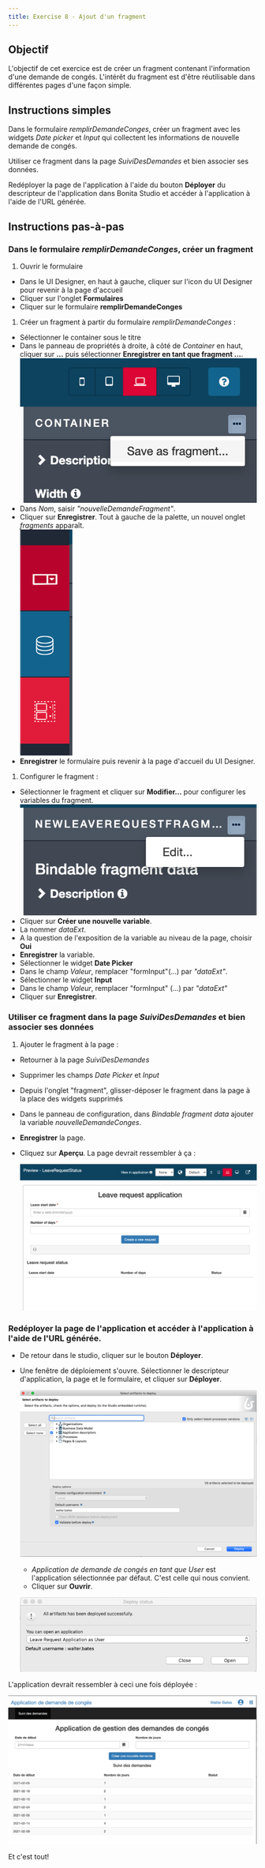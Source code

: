 ```yaml
---
title: Exercise 8 - Ajout d'un fragment
---
```


## Objectif

L'objectif de cet exercice est de créer un fragment contenant l'information d'une demande de congés. L'intérêt du fragment est d'être réutilisable dans différentes pages d'une façon simple.

## Instructions simples

Dans le formulaire *remplirDemandeConges*, créer un fragment avec les widgets *Date picker* et *Input* qui collectent les informations de nouvelle demande de congés. 

Utiliser ce fragment dans la page *SuiviDesDemandes* et bien associer ses données.

Redéployer la page de l'application à l'aide du bouton **Déployer** du descripteur de l'application dans Bonita Studio et accéder à l'application à l'aide de l'URL générée.

## Instructions pas-à-pas
   
### Dans le formulaire *remplirDemandeConges*, créer un fragment

1. Ouvrir le formulaire
- Dans le UI Designer, en haut à gauche, cliquer sur l'icon du UI Designer pour revenir à la page d'accueil
- Cliquer sur l'onglet **Formulaires**
- Cliquer sur le formulaire **remplirDemandeConges**

1. Créer un fragment à partir du formulaire *remplirDemandeConges* :
- Sélectionner le container sous le titre
- Dans le panneau de propriétés à droite, à côté de *Container* en haut, cliquer sur **...** puis sélectionner **Enregistrer en tant que fragment ...**.  
 ![fragment selection in UI Designer](images/ex08/ex08_03.png)
- Dans *Nom*, saisir *"nouvelleDemandeFragment"*.
- Cliquer sur **Enregistrer**. 
  Tout à gauche de la palette, un nouvel onglet *fragments* apparaît.  
  ![menu fragment in UI Designer](images/ex08/ex08_04.png)
- **Enregistrer** le formulaire puis revenir à la page d'accueil du UI Designer.  
   
1. Configurer le fragment :
- Sélectionner le fragment et cliquer sur **Modifier...** pour configurer les variables du fragment.  
  ![menu fragment in UI Designer](images/ex08/ex08_05.png)
- Cliquer sur **Créer une nouvelle variable**.
- La nommer *dataExt*.
- A la question de l'exposition de la variable au niveau de la page, choisir **Oui**
- **Enregistrer** la variable. 
- Sélectionner le widget **Date Picker**
- Dans le champ *Valeur*, remplacer "formInput"(...) par *"dataExt"*. 
- Sélectionner le widget **Input**
- Dans le champ *Valeur*, remplacer "formInput" (...) par *"dataExt"* 
- Cliquer sur **Enregistrer**.

### Utiliser ce fragment dans la page *SuiviDesDemandes* et bien associer ses données

1. Ajouter le fragment à la page :
- Retourner à la page *SuiviDesDemandes*
- Supprimer les champs *Date Picker* et *Input*
- Depuis l'onglet "fragment", glisser-déposer le fragment dans la page à la place des widgets supprimés
- Dans le panneau de configuration, dans *Bindable fragment data* ajouter la variable *nouvelleDemandeConges*.
- **Enregistrer** la page.
- Cliquez sur **Aperçu**.
  La page devrait ressembler à ça :
   
   ![Application page in UI Designer including a form](images/ex08/ex08_06.png)
   
### Redéployer la page de l'application et accéder à l'application à l'aide de l'URL générée.   

- De retour dans le studio, cliquer sur le bouton **Déployer**.
- Une fenêtre de déploiement s'ouvre. Sélectionner le descripteur d'application, la page et le formulaire, et cliquer sur **Déployer**. 
   
   ![Deploy the application](images/ex08/ex08_07.png)
   
   - *Application de demande de congés en tant que User* est l'application sélectionnée par défaut. C'est celle qui nous convient.
   - Cliquer sur **Ouvrir**.
   
    ![opening window](images/ex08/ex08_08.png)

L'application devrait ressembler à ceci une fois déployée :
   
   ![application rendering](images/ex06/ex6_08.png)   


Et c'est tout!
